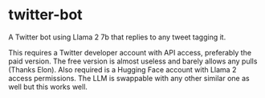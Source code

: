 # twitter-bot
A Twitter bot using Llama 2 7b that replies to any tweet tagging it.

This requires a Twitter developer account with API access, preferably the paid version. The free version is almost useless and barely allows any pulls (Thanks Elon). Also required is a Hugging Face account with Llama 2 access permissions. The LLM is swappable with any other similar one as well but this works well.
